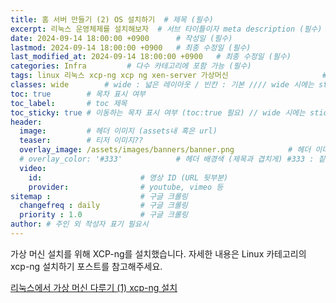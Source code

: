 ```yaml
---
title: 홈 서버 만들기 (2) OS 설치하기  # 제목 (필수)
excerpt: 리눅스 운영체제를 설치해보자  # 서브 타이틀이자 meta description (필수)
date: 2024-09-14 18:00:00 +0900      # 작성일 (필수)
lastmod: 2024-09-14 18:00:00 +0900   # 최종 수정일 (필수)
last_modified_at: 2024-09-14 18:00:00 +0900   # 최종 수정일 (필수)
categories: Infra         # 다수 카테고리에 포함 가능 (필수)
tags: linux 리눅스 xcp-ng xcp ng xen-server 가상머신                     # 태그 복수개 가능 (필수)
classes: wide        # wide : 넓은 레이아웃 / 빈칸 : 기본 //// wide 시에는 sticky toc 불가
toc: true        # 목차 표시 여부
toc_label:       # toc 제목
toc_sticky: true # 이동하는 목차 표시 여부 (toc:true 필요) // wide 시에는 sticky toc 불가
header: 
  image:         # 헤더 이미지 (assets내 혹은 url)
  teaser:        # 티저 이미지??
  overlay_image: /assets/images/banners/banner.png            # 헤더 이미지 (제목과 겹치게)
  # overlay_color: '#333'            # 헤더 배경색 (제목과 겹치게) #333 : 짙은 회색 (필수)
  video:
    id:                      # 영상 ID (URL 뒷부분)
    provider:                # youtube, vimeo 등
sitemap :                    # 구글 크롤링
  changefreq : daily         # 구글 크롤링
  priority : 1.0             # 구글 크롤링
author: # 주인 외 작성자 표기 필요시
---
```

<!--postNo: 20240914_003-->

가상 머신 설치를 위해 XCP-ng를 설치했습니다. 자세한 내용은 Linux 카테고리의 xcp-ng 설치하기 포스트를 참고해주세요.  

[리눅스에서 가상 머신 다루기 (1) xcp-ng 설치](https://whdrns2013.github.io/linux/20240914_002_install_xcpng/)
  

